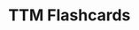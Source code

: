 # TTM Flashcards

<!-- Trigger deployment: build timestamp
An interactive flashcard application built with Vue 3 and Vite to help understand the Transtheoretical Model (TTM) of behavior change. This educational tool presents the six stages of change with interactive cards that reveal detailed insights about each stage.

## Features

- Interactive flashcards for each TTM stage
- Flip animation to reveal stage descriptions
- "I feel..." statements to help relate to each stage
- Advice page for progressing through stages
- Modern UI with gradient design
- Responsive grid layout

## Getting Started

### Prerequisites

- Node.js (version 16 or higher)
- npm (comes with Node.js)

### Installation

1. Clone the repository:
   ```bash
   git clone https://github.com/[your-username]/ttm-flashcards.git
   cd ttm-flashcards
   ```

2. Install dependencies:
   ```bash
   npm install
   ```

3. Run the development server:
   ```bash
   npm run dev
   ```

4. Open your browser and visit `http://localhost:5173`

## Building for Production

To create a production build:

```bash
npm run build
```

The built files will be in the `dist` directory.

## Technologies Used

- Vue 3
- Vite
- Modern CSS (Grid, Flexbox, Transforms)

## License

MIT License - feel free to use this project for educational purposes.
